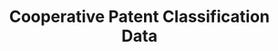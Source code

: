 ---
bigquery: https://console.cloud.google.com/bigquery?p=patents-public-data&d=cpc&page=dataset
citation: '“Cooperative Patent Classification” by the EPO and USPTO, for public use. '
contributors: EPO, USPTO
cost: None
description: Cooperative Patent Classification Data contains the scheme and definitions
  of the Cooperative Patent Classification system for classifying patent documents.
  The CPC is the result of a partnership between the EPO and the USPTO in their joint
  effort to develop a common, internationally compatible classification system for
  technical documents, in particular patent publications, which will be used by both
  offices in the patent granting process
documentation: https://www.cooperativepatentclassification.org/cpcSchemeAndDefinitions
last_edit: Mon, 04 Apr 2022 19:07:06 GMT
location: https://www.cooperativepatentclassification.org/index
maintained_by: USPTO, EPO
schema_fields: '[''applicationReferences'', ''residual_references'', ''child_groups'',
  ''ipcConcordant'', ''childGroups'', ''level'', ''not_allocatable'', ''ipc_concordant'',
  ''title_full'', ''title_part'', ''titlePart'', ''children'', ''glossary'', ''status'',
  ''residualReferences'', ''limiting_references'', ''limitingReferences'', ''date_revised'',
  ''additional_only'', ''dateRevised'', ''titleFull'', ''sizeCache'', ''notAllocatable'',
  ''synonyms'', ''breakdownCode'', ''informative_references'', ''breakdown_code'',
  ''definition'', ''parents'', ''application_references'', ''informativeReferences'',
  ''symbol'']'
shortname: cooperative_patent_classification
tags:
- patents
- science
title: Cooperative Patent Classification Data
uuid: 984374a7-16e9-4b35-9445-458daceb01bf
---
